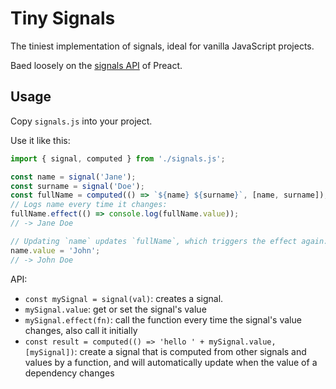 # Tiny Signals

The tiniest implementation of signals, ideal for vanilla JavaScript projects.

Baed loosely on the [signals API](https://preactjs.com/guide/v10/signals/) of Preact.

## Usage

Copy `signals.js` into your project.

Use it like this:

```js
import { signal, computed } from './signals.js';

const name = signal('Jane');
const surname = signal('Doe');
const fullName = computed(() => `${name} ${surname}`, [name, surname]);
// Logs name every time it changes:
fullName.effect(() => console.log(fullName.value));
// -> Jane Doe

// Updating `name` updates `fullName`, which triggers the effect again:
name.value = 'John';
// -> John Doe
```

API:

- `const mySignal = signal(val)`: creates a signal.
- `mySignal.value`: get or set the signal's value
- `mySignal.effect(fn)`: call the function every time the signal's value changes, also call it initially
- `const result = computed(() => 'hello ' + mySignal.value, [mySignal])`: create a signal that is computed from other signals and values by a function,
and will automatically update when the value of a dependency changes
